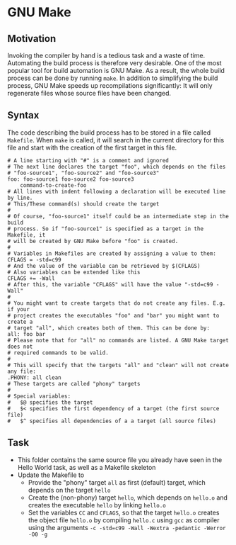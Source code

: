 # GNU Make
## Motivation
Invoking the compiler by hand is a tedious task and a waste of time. Automating
the build process is therefore very desirable. One of the most popular tool
for build automation is GNU Make. As a result, the whole build process can be
done by running `make`. In addition to simplifying the build process, GNU Make
speeds up recompilations significantly: It will only regenerate files whose
source files have been changed.

## Syntax
The code describing the build process has to be stored in a file called
`Makefile`. When `make` is called, it will search in the current directory for
this file and start with the creation of the first target in this file.

```
# A line starting with "#" is a comment and ignored
# The next line declares the target "foo", which depends on the files
# "foo-source1", "foo-source2" and "foo-source3"
foo: foo-source1 foo-source2 foo-source3
	command-to-create-foo
# All lines with indent following a declaration will be executed line by line.
# This/These command(s) should create the target
#
# Of course, "foo-source1" itself could be an intermediate step in the build
# process. So if "foo-source1" is specified as a target in the Makefile, it
# will be created by GNU Make before "foo" is created. 
#
# Variables in Makefiles are created by assigning a value to them:
CFLAGS = -std=c99
# And the value of the variable can be retrieved by $(CFLAGS)
# Also variables can be extended like this
CFLAGS += -Wall
# After this, the variable "CFLAGS" will have the value "-std=c99 -Wall"
#
# You might want to create targets that do not create any files. E.g. if your
# project creates the executables "foo" and "bar" you might want to create a
# target "all", which creates both of them. This can be done by:
all: foo bar
# Please note that for "all" no commands are listed. A GNU Make target does not
# required commands to be valid.
#
# This will specify that the targets "all" and "clean" will not create any file:
.PHONY: all clean
# These targets are called "phony" targets
#
# Special variables:
#	$@ specifies the target
#	$< specifies the first dependency of a target (the first source file)
#	$^ specifies all dependencies of a a target (all source files)
```
## Task
- This folder contains the same source file you already have seen in the Hello
  World task, as well as a Makefile skeleton
- Update the Makefile to
	- Provide the "phony" target `all` as first (default) target, which depends
	  on the target `hello`
	- Create the (non-phony) target `hello`, which depends on `hello.o` and
	  creates the executable `hello` by linking `hello.o`
	- Set the variables `CC` and `CFLAGS`, so that the target `hello.o` creates
	  the object file `hello.o` by compiling `hello.c` using `gcc` as compiler
	  using the arguments `-c -std=c99 -Wall -Wextra -pedantic -Werror -O0 -g`
